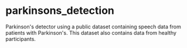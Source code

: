 # parkinsons_detection
Parkinson's detector using a public dataset containing speech data from patients with Parkinson's. This dataset also contains data from healthy participants. 
